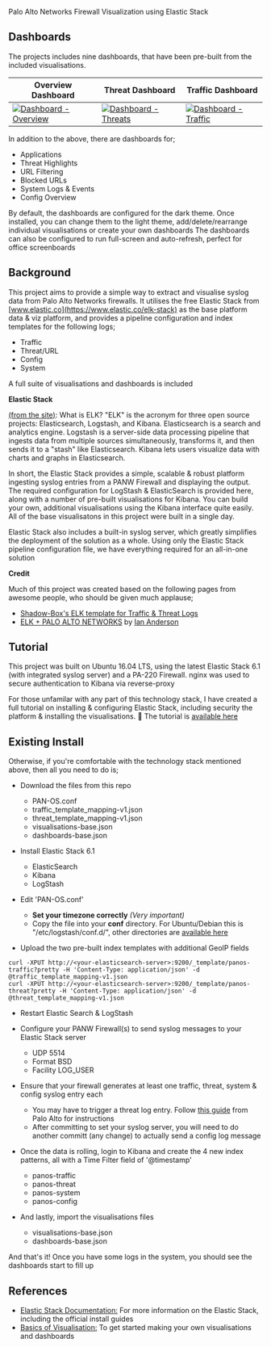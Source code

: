 Palo Alto Networks Firewall Visualization using Elastic Stack

## Dashboards

The projects includes nine dashboards, that have been pre-built from the included visualisations. 

Overview Dashboard | Threat Dashboard | Traffic Dashboard
------------ | ------------- | -------------
[![Dashboard - Overview](https://i.imgur.com/xxl0XCfm.png)](https://i.imgur.com/xxl0XCf.png) | [![Dashboard - Threats](https://i.imgur.com/obE4dIbm.png)](https://i.imgur.com/obE4dIb.png) | [![Dashboard - Traffic](https://i.imgur.com/xuxsmnom.png)](https://i.imgur.com/xuxsmno.png)

In addition to the above, there are dashboards for;
* Applications
* Threat Highlights
* URL Filtering
* Blocked URLs
* System Logs & Events
* Config Overview

By default, the dashboards are configured for the dark theme.
Once installed, you can change them to the light theme, add/delete/rearrange individual visualisations or create your own dashboards
The dashboards can also be configured to run full-screen and auto-refresh, perfect for office screenboards

## Background

This project aims to provide a simple way to extract and visualise syslog data from Palo Alto Networks firewalls.
It utilises the free Elastic Stack from [www.elastic.co](https://www.elastic.co/elk-stack) as the base platform data & viz platform, and provides a pipeline configuration and index templates for the following logs;

* Traffic
* Threat/URL
* Config
* System

A full suite of visualisations and dashboards is included
  

**Elastic Stack**

[(from the site)](https://www.elastic.co/elk-stack): What is ELK? "ELK" is the acronym for three open source projects: Elasticsearch, Logstash, and Kibana. Elasticsearch is a search and analytics engine. Logstash is a server-side data processing pipeline that ingests data from multiple sources simultaneously, transforms it, and then sends it to a "stash" like Elasticsearch. Kibana lets users visualize data with charts and graphs in Elasticsearch.

In short, the Elastic Stack provides a simple, scalable & robust platform ingesting syslog entries from a PANW Firewall and displaying the output. The required configuration for LogStash & ElasticSearch is provided here, along with a number of pre-built visualisations for Kibana. You can build your own, additional visualisations using the Kibana interface quite easily. All of the base visualisatons in this project were built in a single day.

Elastic Stack also includes a built-in syslog server, which greatly simplifies the deployment of the solution as a whole.
Using only the Elastic Stack pipeline configuration file, we have everything required for an all-in-one solution
  

**Credit**

Much of this project was created based on the following pages from awesome people, who should be given much applause;
* [Shadow-Box's ELK template for Traffic & Threat Logs](https://github.com/shadow-box/Palo-Alto-Networks-ELK-Stack)
* [ELK + PALO ALTO NETWORKS](https://anderikistan.com/2016/03/26/elk-palo-alto-networks/) by [Ian Anderson](https://twitter.com/anderikistan)

## Tutorial

This project was built on Ubuntu 16.04 LTS, using the latest Elastic Stack 6.1 (with integrated syslog server) and a PA-220 Firewall.
nginx was used to secure authentication to Kibana via reverse-proxy

For those unfamilar with any part of this technology stack, I have created a full tutorial on installing & configuring Elastic Stack, including security the platform & installing the visualisations. :blue_book: The tutorial is [available here](https://github.com/sm-biz/paloalto-elasticstack-viz/wiki)

## Existing Install

Otherwise, if you're comfortable with the technology stack mentioned above, then all you need to do is;

- Download the files from this repo
  - PAN-OS.conf
  - traffic_template_mapping-v1.json
  - threat_template_mapping-v1.json
  - visualisations-base.json
  - dashboards-base.json

- Install Elastic Stack 6.1
  - ElasticSearch
  - Kibana
  - LogStash
- Edit 'PAN-OS.conf'
  - **Set your timezone correctly** *(Very important)*
  - Copy the file into your **conf** directory. For Ubuntu/Debian this is "/etc/logstash/conf.d/", other directories are [available here](https://www.elastic.co/guide/en/logstash/current/dir-layout.html)

- Upload the two pre-built index templates with additional GeoIP fields
```
curl -XPUT http://<your-elasticsearch-server>:9200/_template/panos-traffic?pretty -H 'Content-Type: application/json' -d @traffic_template_mapping-v1.json
curl -XPUT http://<your-elasticsearch-server>:9200/_template/panos-threat?pretty -H 'Content-Type: application/json' -d @threat_template_mapping-v1.json
```    
- Restart Elastic Search & LogStash
- Configure your PANW Firewall(s) to send syslog messages to your Elastic Stack server
  - UDP 5514
  - Format BSD
  - Facility LOG_USER
  
- Ensure that your firewall generates at least one traffic, threat, system & config syslog entry each
  - You may have to trigger a threat log entry. Follow [this guide](https://live.paloaltonetworks.com/t5/Management-Articles/How-to-Test-Threat-Prevention-Using-a-Web-Browser/ta-p/62073) from Palo Alto for instructions
  - After committing to set your syslog server, you will need to do another committ (any change) to actually send a config log message
  
- Once the data is rolling, login to Kibana and create the 4 new index patterns, all with a Time Filter field of '@timestamp'
  - panos-traffic
  - panos-threat
  - panos-system
  - panos-config

- And lastly, import the visualisations files
  - visualisations-base.json
  - dashboards-base.json
  
And that's it! Once you have some logs in the system, you should see the dashboards start to fill up
  
 
## References

* [Elastic Stack Documentation:](https://www.elastic.co/guide/en/elasticsearch/reference/6.1/index.html) For more information on the Elastic Stack, including the official install guides
* [Basics of Visualisation:](https://www.elastic.co/guide/en/kibana/6.1/tutorial-visualizing.html) To get started making your own visualisations and dashboards
